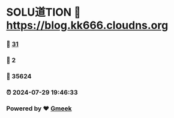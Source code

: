 # SOLU道TION :link: https://blog.kk666.cloudns.org 
### :page_facing_up: [31](https://blog.kk666.cloudns.org/tag.html) 
### :speech_balloon: 2 
### :hibiscus: 35624 
### :alarm_clock: 2024-07-29 19:46:33 
### Powered by :heart: [Gmeek](https://github.com/Meekdai/Gmeek)

